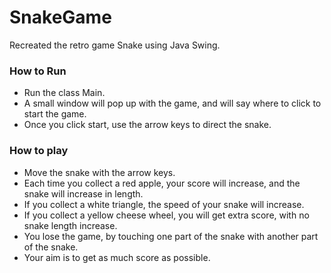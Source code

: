 # SnakeGame
Recreated the retro game Snake using Java Swing. 

### How to Run
- Run the class Main.
- A small window will pop up with the game, and will say where to click to start the game.
- Once you click start, use the arrow keys to direct the snake.

### How to play
- Move the snake with the arrow keys.
- Each time you collect a red apple, your score will increase, and the snake will increase in length.
- If you collect a white triangle, the speed of your snake will increase.
- If you collect a yellow cheese wheel, you will get extra score, with no snake length increase.
- You lose the game, by touching one part of the snake with another part of the snake.
- Your aim is to get as much score as possible.
